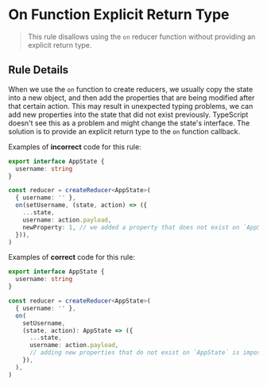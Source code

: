 # On Function Explicit Return Type

> This rule disallows using the `on` reducer function without providing an explicit return type.

## Rule Details

When we use the `on` function to create reducers, we usually copy the state into a new object, and then add the properties that are being modified after that certain action. This may result in unexpected typing problems, we can add new properties into the state that did not exist previously. TypeScript doesn't see this as a problem and might change the state's interface. The solution is to provide an explicit return type to the `on` function callback.

Examples of **incorrect** code for this rule:

```ts
export interface AppState {
  username: string
}

const reducer = createReducer<AppState>(
  { username: '' },
  on(setUsername, (state, action) => ({
    ...state,
    username: action.payload,
    newProperty: 1, // we added a property that does not exist on `AppState`, and TS won't catch this problem
  })),
)
```

Examples of **correct** code for this rule:

```ts
export interface AppState {
  username: string
}

const reducer = createReducer<AppState>(
  { username: '' },
  on(
    setUsername,
    (state, action): AppState => ({
      ...state,
      username: action.payload,
      // adding new properties that do not exist on `AppState` is impossible, as the function return type is explicitly stated
    }),
  ),
)
```
